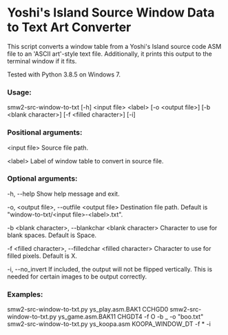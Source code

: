 # Yoshi's Island Source Window Data to Text Art Converter
This script converts a window table from a Yoshi's Island source code ASM file to an 'ASCII art'-style text file. Additionally, it prints this output to the terminal window if it fits.

Tested with Python 3.8.5 on Windows 7.

### Usage:
smw2-src-window-to-txt \[-h\] \<input file\> \<label\> \[-o \<output file\>\] \[-b \<blank character\>\] \[-f \<filled character\>\] \[-i\]
                              
### Positional arguments:
  \<input file\>        Source file path.
 
  \<label\>             Label of window table to convert in source file.

### Optional arguments:
  -h, --help            Show help message and exit.
  
  -o, \<output file\>, --outfile \<output file\>
                        Destination file path. Default is "window-to-txt/\<input file\>-\<label\>.txt".
  
  -b \<blank character\>, --blankchar \<blank character\>
                        Character to use for blank spaces. Default is Space.

  -f \<filled character\>, --filledchar \<filled character\>
                        Character to use for filled pixels. Default is X.

  -i, --no_invert       If included, the output will not be flipped vertically. This is needed for certain images to be output correctly.

### Examples:
  smw2-src-window-to-txt.py ys_play.asm.BAK1 CCHGD0
  smw2-src-window-to-txt.py ys_game.asm.BAK11 CHGDT4 -f O -b _ -o "boo.txt"
  smw2-src-window-to-txt.py ys_koopa.asm KOOPA_WINDOW_DT -f * -i